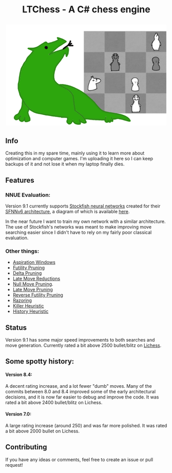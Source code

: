 <h1 align="center">
LTChess - A C# chess engine
</h1>

<h2 align="center">
<img src="./Resources/logo.png" width="500">
</h2>

## Info
Creating this in my spare time, mainly using it to learn more about optimization and computer games. 
I'm uploading it here so I can keep backups of it and not lose it when my laptop finally dies.


## Features
### NNUE Evaluation:
Version 9.1 currently supports [Stockfish neural networks](https://tests.stockfishchess.org/nns) created for their [SFNNv6 architecture](https://github.com/official-stockfish/Stockfish/commit/c1fff71650e2f8bf5a2d63bdc043161cdfe8e460), a diagram of which is available [here](https://raw.githubusercontent.com/official-stockfish/nnue-pytorch/master/docs/img/SFNNv6_architecture_detailed.svg).

In the near future I want to train my own network with a similar architecture. The use of Stockfish's networks was meant to make improving move searching easier since I didn't have to rely on my fairly poor classical evaluation.


### Other things:
  - [Aspiration Windows](https://www.chessprogramming.org/Aspiration_Windows)
  - [Futility Pruning](https://www.chessprogramming.org/Futility_Pruning)
  - [Delta Pruning](https://www.chessprogramming.org/Delta_Pruning)
  - [Late Move Reductions](https://www.chessprogramming.org/Late_Move_Reductions)
  - [Null Move Pruning](https://www.chessprogramming.org/Null_Move_Pruning).
  - [Late Move Pruning](https://www.chessprogramming.org/Futility_Pruning#MoveCountBasedPruning)
  - [Reverse Futility Pruning](https://www.chessprogramming.org/Reverse_Futility_Pruning)
  - [Razoring](https://www.chessprogramming.org/Razoring)
  - [Killer Heuristic](https://www.chessprogramming.org/Killer_Heuristic)
  - [History Heuristic](https://www.chessprogramming.org/History_Heuristic)

## Status
Version 9.1 has some major speed improvements to both searches and move generation.
Currently rated a bit above 2500 bullet/blitz on [Lichess](https://lichess.org/@/LTChessBot).

## Some spotty history:
#### Version 8.4:
A decent rating increase, and a lot fewer "dumb" moves. 
Many of the commits between 8.0 and 8.4 improved some of the early architectural decisions, and it is now far easier to debug and improve the code. 
It was rated a bit above 2400 bullet/blitz on Lichess.

#### Version 7.0:
A large rating increase (around 250) and was far more polished. 
It was rated a bit above 2000 bullet on Lichess.



## Contributing
If you have any ideas or comments, feel free to create an issue or pull request!
